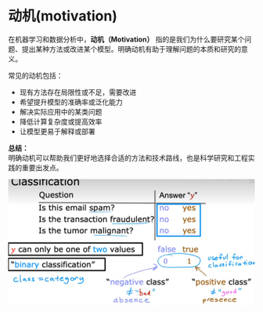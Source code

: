 # 动机(motivation)

在机器学习和数据分析中，**动机（Motivation）** 指的是我们为什么要研究某个问题、提出某种方法或改进某个模型。明确动机有助于理解问题的本质和研究的意义。

常见的动机包括：
- 现有方法存在局限性或不足，需要改进
- 希望提升模型的准确率或泛化能力
- 解决实际应用中的某类问题
- 降低计算复杂度或提高效率
- 让模型更易于解释或部署

**总结：**  
明确动机可以帮助我们更好地选择合适的方法和技术路线，也是科学研究和工程实践的重要出发点。

![](image.png)